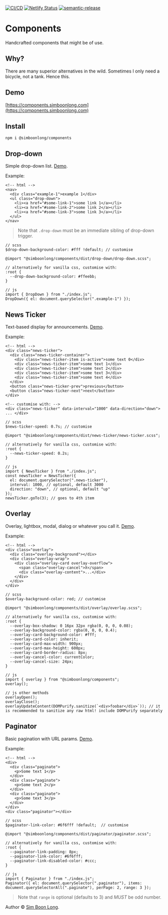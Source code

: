 [![CI/CD](https://github.com/simboonlong/components/actions/workflows/manual.yml/badge.svg?branch=master&event=push)](https://github.com/simboonlong/components/actions/workflows/manual.yml) [![Netlify Status](https://api.netlify.com/api/v1/badges/d434bd40-1962-433b-a451-c28a98e21fd2/deploy-status)](https://app.netlify.com/sites/simboonlong-components/deploys) [![semantic-release](https://img.shields.io/badge/%20%20%F0%9F%93%A6%F0%9F%9A%80-semantic--release-e10079.svg)](https://github.com/semantic-release/semantic-release)

# Components

Handcrafted components that might be of use.

## Why?

There are many superior alternatives in the wild. Sometimes I only need a bicycle, not a tank. Hence this.

## Demo

[https://components.simboonlong.com](https://components.simboonlong.com)

## Install

`npm i @simboonlong/components`

## Drop-down

Simple drop-down list. [Demo](https://components.simboonlong.com/drop-down).

Example:

```
<!-- html -->
<nav>
  <div class="example-1">example 1</div>
  <ul class="drop-down">
    <li><a href="#some-link-1">some link 1</a></li>
    <li><a href="#some-link-2">some link 2</a></li>
    <li><a href="#some-link-3">some link 3</a></li>
  </ul>
</nav>
```

> Note that `.drop-down` must be an immediate sibling of drop-down trigger.

```
// scss
$drop-down-background-color: #fff !default; // customise

@import "@simboonlong/components/dist/drop-down/drop-down.scss";

// alternatively for vanilla css, customise with:
:root {
  --drop-down-background-color: #ffeebb;
}
```

```
// js
import { DropDown } from "./index.js";
DropDown({ el: document.querySelector(".example-1") });
```

## News Ticker

Text-based display for announcements. [Demo](https://components.simboonlong.com/news-ticker).

Example:

```
<!-- html -->
<div class="news-ticker">
  <div class="news-ticker-container">
    <div class="news-ticker-item is-active">some text 0</div>
    <div class="news-ticker-item">some text 1</div>
    <div class="news-ticker-item">some text 2</div>
    <div class="news-ticker-item">some text 3</div>
    <div class="news-ticker-item">some text 4</div>
  </div>
  <button class="news-ticker-prev">previous</button>
  <button class="news-ticker-next">next</button>
</div>
```

```
<!-- customise with: -->
<div class="news-ticker" data-interval="1000" data-direction="down"> ... </div>
```

```
// scss
$news-ticker-speed: 0.7s; // customise

@import "@simboonlong/components/dist/news-ticker/news-ticker.scss";

// alternatively for vanilla css, customise with:
:root {
  --news-ticker-speed: 0.2s;
}
```

```
// js
import { NewsTicker } from "./index.js";
const newsTicker = NewsTicker({
  el: document.querySelector(".news-ticker"),
  interval: 1000, // optional, default 3000
  direction: "down", // optional, default "up"
});
newsTicker.goTo(3); // goes to 4th item
```

## Overlay

Overlay, lightbox, modal, dialog or whatever you call it. [Demo](https://components.simboonlong.com/overlay).

Example:

```
<!-- html -->
<div class="overlay">
  <div class="overlay-background"></div>
  <div class="overlay-wrap">
    <div class="overlay-card overlay-overflow">
      <span class="overlay-cancel">X</span>
      <div class="overlay-content">...</div>
    </div>
  </div>
</div>
```

```
// scss
$overlay-background-color: red; // customise

@import "@simboonlong/components/dist/overlay/overlay.scss";

// alternatively for vanilla css, customise with:
:root {
  --overlay-box-shadow: 0 16px 32px rgba(0, 0, 0, 0.08);
  --overlay-background-color: rgba(0, 0, 0, 0.4);
  --overlay-card-background-color: #fff;
  --overlay-card-color: inherit;
  --overlay-card-max-width: 900px;
  --overlay-card-max-height: 600px;
  --overlay-card-border-radius: 8px;
  --overlay-cancel-color: currentColor;
  --overlay-cancel-size: 24px;
}
```

```
// js
import { overlay } from "@simboonlong/components";
overlay();
```

```
// js other methods
overlayOpen();
overlayClose();
overlayUpdateContent(DOMPurify.sanitize(`<div>foobar</div>`)); // it is recommended to sanitize any raw html! include DOMPurify separately
```

## Paginator

Basic pagination with URL params. [Demo](https://components.simboonlong.com/paginator).

Example:

```
<!-- html -->
<div>
  <div class="paginate">
    <p>Some text 1</p>
  </div>
  <div class="paginate">
    <p>Some text 2</p>
  </div>
  <div class="paginate">
    <p>Some text 3</p>
  </div>
</div>
<div class="paginator"></div>
```

```
// scss
$paginator-link-color: #6f6fff !default;  // customise

@import "@simboonlong/components/dist/paginator/paginator.scss";

// alternatively for vanilla css, customise with:
:root {
  --paginator-link-padding: 8px;
  --paginator-link-color: #6f6fff;
  --paginator-link-disabled-color: #ccc;
}
```

```
// js
import { Paginator } from "./index.js";
Paginator({ el: document.querySelector(".paginator"), items: document.querySelectorAll(".paginate"), perPage: 2, range: 3 });
```

> Note that `range` is optional (defaults to 3) and _MUST_ be odd number.

Author © [Sim Boon Long](https://simboonlong.com).
